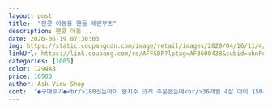 ```yaml
---
layout: post 
title:  "팬콧 아동용 핸들 레인부츠" 
description: 팬콧 아동 ..
date: 2020-06-19 07:30:03 
img: https://static.coupangcdn.com/image/retail/images/2020/04/16/11/4/ad3054fc-3fd3-402e-848b-bea069d160da.jpg 
linkUrl: https://link.coupang.com/re/AFFSDP?lptag=AF3600438&subid=ahnPublicAsk&pageKey=1478577806&itemId=2540160324&vendorItemId=70532813958&traceid=V0-113-93b5ff0653add815 
categories: [1005] 
color: 1294AB 
price: 16900 
author: Ask View Shop 
cont:  "●구매후기●<br/>180신는아이 한치수 크게 주문했는데<br/>36개월 4살 아이 150운동화 신는데  또래보다 발볼넓고 발등 높은편이에요<br/>개인적으로 한사이즈만 업해서 주문해도 좋을것 같아요!<br/>고무냄새가 많이나긴해요ㅜ근데 디자인은 진짜예쁘네용ㅎ아이도 대만족하구 170신는아이 적당히딱좋아요^^<br/>너무 크네요 ㅠㅠ<br/>높이도 적당해서 얕은 물에서 발장난쳐도 쉽게 바지가 젖지 않아 만족해요<br/>손잡이 달려있어서 4살 아이도 신고벗기 어렵지 않구요 딱딱하지 않아 불편함음 없을것 같아요 아이도 좋아하구요<br/>아이 어린이집 다니면서 필요해서 구입했는데<br/>아이발 사이즈도 재보고 사이즈 고민하다<br/>올해는 못신을 듯 하네요;;ㅎㅎ<br/>우선 대만족입니다!<br/>우선 아이가 좋아해서 가장 만족스러워요<br/>일반운동화 보다 한사이즈 업해서 주문했는데 장화가 크게나왔다고 해서 걱정했는데 여유있게 잘 맞아요!<br/>장화는 원래 한치수 크게 신는거 아닌가요???<br/>장화는 처음 구입하는거라서 상품평 꼼꼼하게 살펴보고<br/>180신는아이 한치수 크게 주문했는데<br/>36개월 4살 아이 150운동화 신는데  또래보다 발볼넓고 발등 높은편이에요<br/>개인적으로 한사이즈만 업해서 주문해도 좋을것 같아요!<br/>고무냄새가 많이나긴해요ㅜ근데 디자인은 진짜예쁘네용ㅎ아이도 대만족하구 170신는아이 적당히딱좋아요^^<br/>너무 크네요 ㅠㅠ<br/>높이도 적당해서 얕은 물에서 발장난쳐도 쉽게 바지가 젖지 않아 만족해요<br/>손잡이 달려있어서 4살 아이도 신고벗기 어렵지 않구요 딱딱하지 않아 불편함음 없을것 같아요 아이도 좋아하구요<br/>아이 어린이집 다니면서 필요해서 구입했는데<br/>아이발 사이즈도 재보고 사이즈 고민하다<br/>올해는 못신을 듯 하네요;;ㅎㅎ<br/>우선 대만족입니다!<br/>우선 아이가 좋아해서 가장 만족스러워요<br/>일반운동화 보다 한사이즈 업해서 주문했는데 장화가 크게나왔다고 해서 걱정했는데 여유있게 잘 맞아요!<br/>장화는 원래 한치수 크게 신는거 아닌가요???<br/>장화는 처음 구입하는거라서 상품평 꼼꼼하게 살펴보고<br/>" 
---
```

